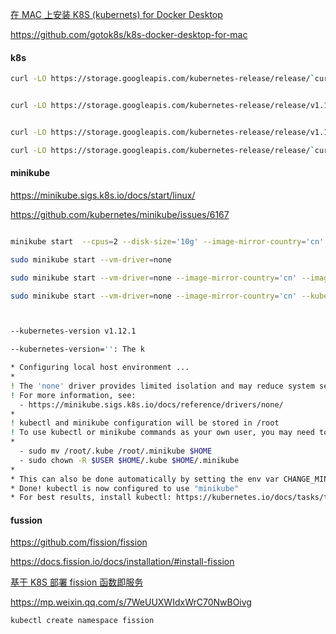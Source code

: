 [在 MAC 上安装 K8S (kubernets) for Docker Desktop](https://zhuanlan.zhihu.com/p/65559363)

https://github.com/gotok8s/k8s-docker-desktop-for-mac

#### k8s

```bash
curl -LO https://storage.googleapis.com/kubernetes-release/release/`curl -s https://storage.googleapis.com/kubernetes-release/release/stable.txt`/bin/linux/amd64/kubectl


curl -LO https://storage.googleapis.com/kubernetes-release/release/v1.17.0/bin/linux/amd64/kubectl


curl -LO https://storage.googleapis.com/kubernetes-release/release/v1.16.4/bin/linux/amd64/kubectl

curl -LO https://storage.googleapis.com/kubernetes-release/release/`curl -s https://storage.googleapis.com/kubernetes-release/release/stable.txt`/bin/linux/amd64/kubectl
```

#### minikube

https://minikube.sigs.k8s.io/docs/start/linux/

https://github.com/kubernetes/minikube/issues/6167

```bash

minikube start  --cpus=2 --disk-size='10g' --image-mirror-country='cn' --image-repository='registry.cn-hangzhou.aliyuncs.com/google_containers'

sudo minikube start --vm-driver=none

sudo minikube start --vm-driver=none --image-mirror-country='cn' --image-repository='registry.cn-hangzhou.aliyuncs.com/google_containers' --kubernetes-version='v1.16.4'

sudo minikube start --vm-driver=none --image-mirror-country='cn' --kubernetes-version='v1.16.4'



--kubernetes-version v1.12.1

--kubernetes-version='': The k
```

```bash
* Configuring local host environment ...
*
! The 'none' driver provides limited isolation and may reduce system security and reliability.
! For more information, see:
  - https://minikube.sigs.k8s.io/docs/reference/drivers/none/
*
! kubectl and minikube configuration will be stored in /root
! To use kubectl or minikube commands as your own user, you may need to relocate them. For example, to overwrite your own settings, run:
*
  - sudo mv /root/.kube /root/.minikube $HOME
  - sudo chown -R $USER $HOME/.kube $HOME/.minikube
*
* This can also be done automatically by setting the env var CHANGE_MINIKUBE_NONE_USER=true
* Done! kubectl is now configured to use "minikube"
* For best results, install kubectl: https://kubernetes.io/docs/tasks/tools/install-kubectl/
```

#### fussion

<https://github.com/fission/fission>

<https://docs.fission.io/docs/installation/#install-fission>

[基于 K8S 部署 fission 函数即服务](https://juejin.im/post/5b70da49f265da281b642153)

https://mp.weixin.qq.com/s/7WeUUXWIdxWrC70NwBOivg

```bash
kubectl create namespace fission



```
